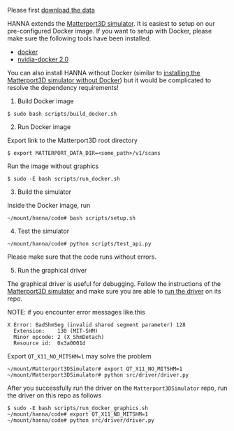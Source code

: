 
Please first [download the data](https://github.com/khanhptnk/hanna-private/tree/master/data)

HANNA extends the [Matterport3D simulator](https://github.com/peteanderson80/Matterport3DSimulator). It is easiest to setup on our pre-configured Docker image. If you want to setup with Docker, please make sure the following tools have been installed:
* [docker](https://docs.docker.com/install/)
* [nvidia-docker 2.0](https://github.com/nvidia/nvidia-docker/wiki/Installation-(version-2.0))

You can also install HANNA without Docker (similar to [installing the Matterport3D simulator without Docker](https://github.com/peteanderson80/Matterport3DSimulator#building-without-docker)) but it would be complicated to resolve the dependency requirements!

1. Build Docker image
```
$ sudo bash scripts/build_docker.sh
```

2. Run Docker image

Export link to the Matterport3D root directory

```
$ export MATTERPORT_DATA_DIR=<some_path>/v1/scans
```

Run the image without graphics
```
$ sudo -E bash scripts/run_docker.sh
```

3. Build the simulator

Inside the Docker image, run
```
~/mount/hanna/code# bash scripts/setup.sh
```

4. Test the simulator

```
~/mount/hanna/code# python scripts/test_api.py
```

Please make sure that the code runs without errors. 

5. Run the graphical driver

The graphical driver is useful for debugging. Follow the instructions of the [Matterport3D simulator](https://github.com/peteanderson80/Matterport3DSimulator) and make sure you are able to [run the driver](https://github.com/peteanderson80/Matterport3DSimulator#interactive-demo) on its repo. 

NOTE: if you encounter error messages like this
```
X Error: BadShmSeg (invalid shared segment parameter) 128
  Extension:    130 (MIT-SHM)
  Minor opcode: 2 (X_ShmDetach)
  Resource id:  0x3a0001d
```

Export `QT_X11_NO_MITSHM=1` may solve the problem
```
~/mount/Matterport3DSimulator# export QT_X11_NO_MITSHM=1
~/mount/Matterport3DSimulator# python src/driver/driver.py
```

After you successfully run the driver on the `Matterport3DSimulator` repo, run the driver on this repo as follows
```
$ sudo -E bash scripts/run_docker_graphics.sh
~/mount/hanna/code# export QT_X11_NO_MITSHM=1
~/mount/hanna/code# python src/driver/driver.py
```
